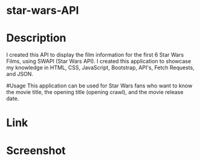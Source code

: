 # star-wars-API

# Description 
I created this API to display the film information for the first 6 Star Wars Films, using SWAPI (Star Wars API). I created this application to showcase my
knowledge in HTML, CSS, JavaScript, Bootstrap, API's, Fetch Requests, and JSON.

#Usage 
This application can be used for Star Wars fans who want to know the movie title, the opening title (opening crawl), and the movie release date. 

# Link

# Screenshot
